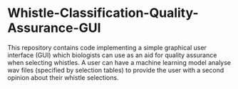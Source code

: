 # Whistle-Classification-Quality-Assurance-GUI
This repository contains code implementing a simple graphical user interface (GUI) which biologists can use as an aid for quality assurance when selecting whistles. A user can have a machine learning model analyse wav files (specified by selection tables) to provide the user with a second opinion about their whistle selections.

